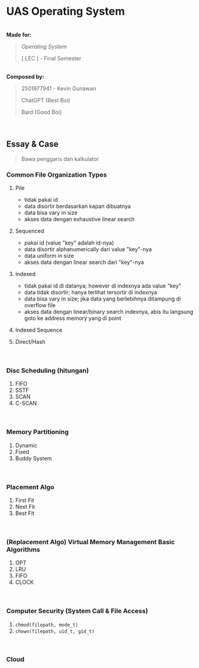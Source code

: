 ㅤ
ㅤ
# UAS Operating System

\
__Made for:__
> _Operating System_
>
> [ LEC ] -  Final Semester

\
__Composed by:__
> 2501977941 - Kevin Gunawan
>
> ChatGPT (Best Boi)
>
> Bard (Good Boi)

ㅤ

## Essay & Case

> Bawa penggaris dan kalkulator

### Common File Organization Types

1. Pile
   
   - tidak pakai id
   - data disortir berdasarkan kapan dibuatnya
   - data bisa vary in size
   - akses data dengan exhaustive linear search
   
2. Sequenced
   
   - pakai id (value "key" adalah id-nya)
   - data disortir alphanumerically dari value "key"-nya
   - data uniform in size
   - akses data dengan linear search dari "key"-nya
   
3. Indexed
   
   - tidak pakai id di datanya; however di indexnya ada value "key"
   - data tidak disortir; hanya terlihat tersortir di indexnya
   - data bisa vary in size; jika data yang berlebihnya ditampung di overflow file
   - akses data dengan linear/binary search indexnya, abis itu langsung goto ke address memory yang di point
   
4. Indexed Sequence
5. Direct/Hash

ㅤ

### Disc Scheduling (hitungan)

1. FIFO
2. SSTF
3. SCAN
4. C-SCAN

ㅤ

### Memory Partitioning
1. Dynamic
2. Fixed
3. Buddy System

ㅤ

### Placement Algo
1. First Fit
2. Next Fit
3. Best Fit

ㅤ

### (Replacement Algo) Virtual Memory Management Basic Algorithms
1. OPT
2. LRU
3. FIFO
4. CLOCK

ㅤ

### Computer Security (System Call & File Access)
1. `chmod(filepath, mode_t)`
2. `chown(filepath, uid_t, gid_t)`

ㅤ

### Cloud 

